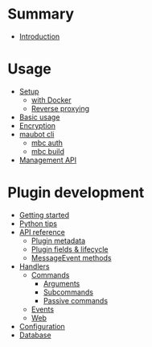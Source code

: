 # Summary
- [Introduction](./index.md)

# Usage
- [Setup](./usage/setup/index.md)
  - [with Docker](./usage/setup/docker.md)
  - [Reverse proxying](./usage/setup/reverse-proxy.md)
- [Basic usage](./usage/basic.md)
- [Encryption](./usage/encryption.md)
- [maubot cli](./usage/cli/index.md)
  - [mbc auth](./usage/cli/auth.md)
  - [mbc build](./usage/cli/build.md)
- [Management API](./management-api.md)

# Plugin development
- [Getting started](./dev/getting-started.md)
- [Python tips](./dev/python-tips.md)
- [API reference](./dev/reference/index.md)
  - [Plugin metadata](./dev/reference/plugin-metadata.md)
  - [Plugin fields & lifecycle](./dev/reference/plugin-fields-lifecycle.md)
  - [MessageEvent methods](./dev/reference/message-event.md)
- [Handlers](./dev/handlers/index.md)
  - [Commands](./dev/handlers/commands/index.md)
    - [Arguments]()
    - [Subcommands]()
    - [Passive commands](./dev/handlers/commands/passive.md)
  - [Events](./dev/handlers/events.md)
  - [Web](./dev/handlers/web.md)
- [Configuration]()
- [Database]()
